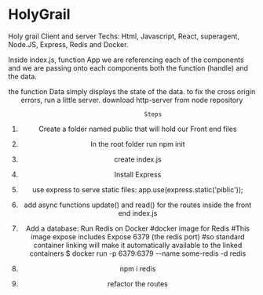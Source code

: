 # HolyGrail
Holy grail Client and server
Techs: Html, Javascript, React, superagent, Node.JS, Express, Redis and Docker.

Inside index.js, function App we are referencing each of the components and we are 
passing onto each components both the function (handle) and the data. 
                              <Header  handle={handle} data={data}/>
the function Data simply displays the state of the data.
to fix the cross origin errors, run a little server. download http-server from node repository

                Steps
  1. Create a folder named public that will hold our Front end files
  2. In the root folder run npm init 
  3. create index.js
  4. Install Express
  5. use express to serve static files:
    app.use(express.static('piblic'));
  6. add async functions update() and read() for the    routes inside the front end index.js
  7. Add a database: Run Redis on Docker
      #docker image for Redis
      #This image expose includes Expose 6379 (the redis port)
      #so standard container linking will make it
       automatically available to the linked containers
$ docker run -p 6379:6379 --name some-redis -d redis

8. npm i redis
9. refactor the routes
